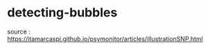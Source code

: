 # detecting-bubbles

source : https://itamarcaspi.github.io/psymonitor/articles/illustrationSNP.html
